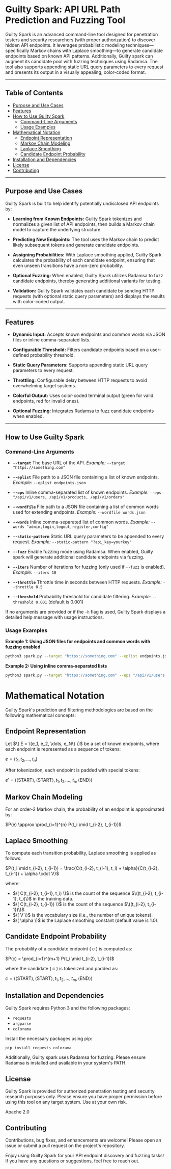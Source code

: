 # Guilty Spark: API URL Path Prediction and Fuzzing Tool

Guilty Spark is an advanced command-line tool designed for penetration testers and security researchers (with proper authorization) to discover hidden API endpoints. It leverages probabilistic modeling techniques—specifically Markov chains with Laplace smoothing—to generate candidate endpoints based on known API patterns. Additionally, Guilty spark can augment its candidate pool with fuzzing techniques using Radamsa. The tool also supports appending static URL query parameters to every request and presents its output in a visually appealing, color-coded format.

---

## Table of Contents

- [Purpose and Use Cases](#purpose-and-use-cases)
- [Features](#features)
- [How to Use Guilty Spark](#how-to-use-guilty-spark)
  - [Command-Line Arguments](#command-line-arguments)
  - [Usage Examples](#usage-examples)
- [Mathematical Notation](#mathematical-notation)
  - [Endpoint Representation](#endpoint-representation)
  - [Markov Chain Modeling](#markov-chain-modeling)
  - [Laplace Smoothing](#laplace-smoothing)
  - [Candidate Endpoint Probability](#candidate-endpoint-probability)
- [Installation and Dependencies](#installation-and-dependencies)
- [License](#license)
- [Contributing](#contributing)

---

## Purpose and Use Cases

Guilty Spark is built to help identify potentially undisclosed API endpoints by:

- **Learning from Known Endpoints:**
  Guilty Spark tokenizes and normalizes a given list of API endpoints, then builds a Markov chain model to capture the underlying structure.

- **Predicting New Endpoints:**
  The tool uses the Markov chain to predict likely subsequent tokens and generate candidate endpoints.

- **Assigning Probabilities:**
  With Laplace smoothing applied, Guilty Spark calculates the probability of each candidate endpoint, ensuring that even unseen transitions have a non-zero probability.

- **Optional Fuzzing:**
  When enabled, Guilty Spark utilizes Radamsa to fuzz candidate endpoints, thereby generating additional variants for testing.

- **Validation:**
  Guilty Spark validates each candidate by sending HTTP requests (with optional static query parameters) and displays the results with color-coded output.

---

## Features

- **Dynamic Input:**
  Accepts known endpoints and common words via JSON files or inline comma-separated lists.

- **Configurable Threshold:**
  Filters candidate endpoints based on a user-defined probability threshold.

- **Static Query Parameters:**
  Supports appending static URL query parameters to every request.

- **Throttling:**
  Configurable delay between HTTP requests to avoid overwhelming target systems.

- **Colorful Output:**
  Uses color-coded terminal output (green for valid endpoints, red for invalid ones).

- **Optional Fuzzing:**
  Integrates Radamsa to fuzz candidate endpoints when enabled.

---

## How to Use Guilty Spark

### Command-Line Arguments

- **`--target`**
  The base URL of the API.
  _Example:_ `--target "https://something.com"`

- **`--eplist`**
  File path to a JSON file containing a list of known endpoints.
  _Example:_ `--eplist endpoints.json`

- **`--eps`**
  Inline comma-separated list of known endpoints.
  _Example:_ `--eps "/api/v1/users, /api/v1/products, /api/v1/orders"`

- **`--wordfile`**
  File path to a JSON file containing a list of common words used for extending endpoints.
  _Example:_ `--wordfile words.json`

- **`--words`**
  Inline comma-separated list of common words.
  _Example:_ `--words "admin,login,logout,register,config"`

- **`--static-pattern`**
  Static URL query parameters to be appended to every request.
  _Example:_ `--static-pattern "?api_key=yourkey"`

- **`--fuzz`**
  Enable fuzzing mode using Radamsa. When enabled, Guilty spark will generate additional candidate endpoints via fuzzing.

- **`--iters`**
  Number of iterations for fuzzing (only used if `--fuzz` is enabled).
  _Example:_ `--iters 10`

- **`--throttle`**
  Throttle time in seconds between HTTP requests.
  _Example:_ `--throttle 0.5`

- **`--threshold`**
  Probability threshold for candidate filtering.
  _Example:_ `--threshold 0.001` (default is 0.001)

If no arguments are provided or if the `-h` flag is used, Guilty Spark displays a detailed help message with usage instructions.

### Usage Examples

**Example 1: Using JSON files for endpoints and common words with fuzzing enabled**

```bash
python3 spark.py --target "https://something.com" --eplist endpoints.json --wordfile words.json --fuzz --iters 10 --throttle 0.5 --static-pattern "?api_key=yourkey" --threshold 0.001
```

**Example 2: Using inline comma-separated lists**

```bash
python3 spark.py --target "https://something.com" --eps "/api/v1/users, /api/v1/products, /api/v1/orders" --words "admin,login,logout,register,config" --static-pattern "?api_key=yourkey" --throttle 0.25 --threshold 0.001
```

# Mathematical Notation

Guilty Spark's prediction and filtering methodologies are based on the following mathematical concepts:

## Endpoint Representation

Let $\( E = \{e_1, e_2, \dots, e_N\} \)$ be a set of known endpoints, where each endpoint is represented as a sequence of tokens:


$e = (t_1, t_2, \dots, t_n)$

After tokenization, each endpoint is padded with special tokens:


$e' = (\langle \text{START} \rangle, \langle \text{START} \rangle, t_1, t_2, \dots, t_n, \langle \text{END} \rangle)$

## Markov Chain Modeling

For an order-2 Markov chain, the probability of an endpoint is approximated by:

$P(e) \approx \prod_{i=1}^{n} P(t_i \mid t_{i-2}, t_{i-1})$

## Laplace Smoothing

To compute each transition probability, Laplace smoothing is applied as follows:

$P(t_i \mid t_{i-2}, t_{i-1}) = \frac{C(t_{i-2}, t_{i-1}, t_i) + \alpha}{C(t_{i-2}, t_{i-1}) + \alpha \cdot V}$

where:

- $\( C(t_{i-2}, t_{i-1}, t_i) \)$ is the count of the sequence $\((t_{i-2}, t_{i-1}, t_i)\)$ in the training data.
- $\( C(t_{i-2}, t_{i-1}) \)$ is the count of the sequence $\((t_{i-2}, t_{i-1})\)$.
- $\( V \)$ is the vocabulary size (i.e., the number of unique tokens).
- $\( \alpha \)$ is the Laplace smoothing constant (default value is 1.0).

## Candidate Endpoint Probability

The probability of a candidate endpoint \( c \) is computed as:

$P(c) = \prod_{i=1}^{m+1} P(t_i \mid t_{i-2}, t_{i-1})$

where the candidate \( c \) is tokenized and padded as:

$c = (\langle \text{START} \rangle, \langle \text{START} \rangle, t_1, t_2, \dots, t_m, \langle \text{END} \rangle)$

## Installation and Dependencies

Guilty Spark requires Python 3 and the following packages:

- `requests`
- `argparse`
- `colorama`

Install the necessary packages using pip:

```bash
pip install requests colorama
```

Additionally, Guilty spark uses Radamsa for fuzzing. Please ensure Radamsa is installed and available in your system's PATH.

## License

Guilty Spark is provided for authorized penetration testing and security research purposes only. Please ensure you have proper permission before using this tool on any target system. Use at your own risk.

Apache 2.0

## Contributing

Contributions, bug fixes, and enhancements are welcome! Please open an issue or submit a pull request on the project's repository.

Enjoy using Guilty Spark for your API endpoint discovery and fuzzing tasks! If you have any questions or suggestions, feel free to reach out.
